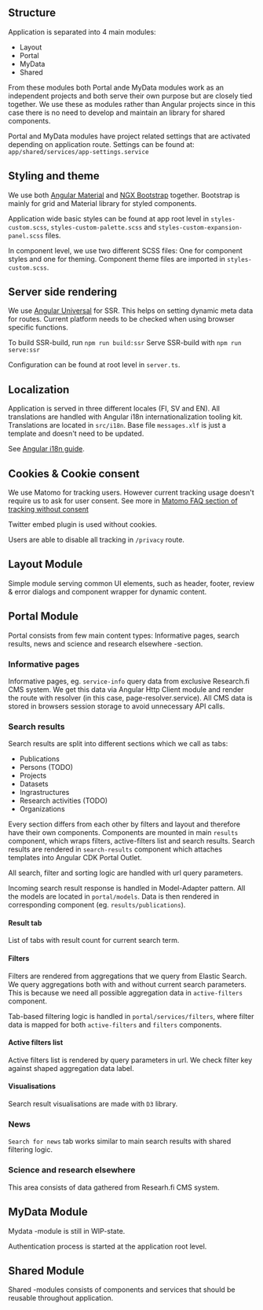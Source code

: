 ## Structure

Application is separated into 4 main modules:

- Layout
- Portal
- MyData
- Shared

From these modules both Portal ande MyData modules work as an independent projects and both serve their own purpose but are closely tied together. We use these as modules rather than Angular projects since in this case there is no need to develop and maintain an library for shared components.

Portal and MyData modules have project related settings that are activated depending on application route. Settings can be found at: `app/shared/services/app-settings.service`

## Styling and theme

We use both [Angular Material](https://material.angular.io/) and [NGX Bootstrap](https://valor-software.com/ngx-bootstrap/#/) together. Bootstrap is mainly for grid and Material library for styled components.

Application wide basic styles can be found at app root level in `styles-custom.scss`, `styles-custom-palette.scss` and `styles-custom-expansion-panel.scss` files.

In component level, we use two different SCSS files: One for component styles and one for theming. Component theme files are imported in `styles-custom.scss`.

## Server side rendering

We use [Angular Universal](https://angular.io/guide/universal) for SSR. This helps on setting dynamic meta data for routes.
Current platform needs to be checked when using browser specific functions.

To build SSR-build, run `npm run build:ssr`
Serve SSR-build with `npm run serve:ssr`

Configuration can be found at root level in `server.ts`.

## Localization

Application is served in three different locales (FI, SV and EN). All translations are handled with Angular i18n internationalization tooling kit.
Translations are located in `src/i18n`. Base file `messages.xlf` is just a template and doesn't need to be updated.

See [Angular i18n guide](https://angular.io/guide/i18n).

## Cookies & Cookie consent

We use Matomo for tracking users. However current tracking usage doesn't require us to ask for user consent. See more in [Matomo FAQ section of tracking without consent](https://matomo.org/faq/new-to-piwik/how-do-i-use-matomo-analytics-without-consent-or-cookie-banner/)

Twitter embed plugin is used without cookies.

Users are able to disable all tracking in `/privacy` route.

## Layout Module

Simple module serving common UI elements, such as header, footer, review & error dialogs and component wrapper for dynamic content.

## Portal Module

Portal consists from few main content types: Informative pages, search results, news and science and research elsewhere -section.

### Informative pages

Informative pages, eg. `service-info` query data from exclusive Research.fi CMS system. We get this data via Angular Http Client module and render the route with resolver (in this case, page-resolver.service). All CMS data is stored in browsers session storage to avoid unnecessary API calls.

### Search results

Search results are split into different sections which we call as tabs:

- Publications
- Persons (TODO)
- Projects
- Datasets
- Ingrastructures
- Research activities (TODO)
- Organizations

Every section differs from each other by filters and layout and therefore have their own components. Components are mounted in main `results` component, which wraps filters, active-filters list and search results.
Search results are rendered in `search-results` component which attaches templates into Angular CDK Portal Outlet.

All search, filter and sorting logic are handled with url query parameters.

Incoming search result response is handled in Model-Adapter pattern. All the models are located in `portal/models`. Data is then rendered in corresponding component (eg. `results/publications`).

#### Result tab

List of tabs with result count for current search term.

#### Filters

Filters are rendered from aggregations that we query from Elastic Search.
We query aggregations both with and without current search parameters. This is because we need all possible aggregation data in `active-filters` component.

Tab-based filtering logic is handled in `portal/services/filters`, where filter data is mapped for both `active-filters` and `filters` components.

#### Active filters list

Active filters list is rendered by query parameters in url. We check filter key against shaped aggregation data label.

#### Visualisations

Search result visualisations are made with `D3` library.

### News

`Search for news` tab works similar to main search results with shared filtering logic.

### Science and research elsewhere

This area consists of data gathered from Researh.fi CMS system.

## MyData Module

Mydata -module is still in WIP-state.

Authentication process is started at the application root level.

## Shared Module

Shared -modules consists of components and services that should be reusable throughout application.
